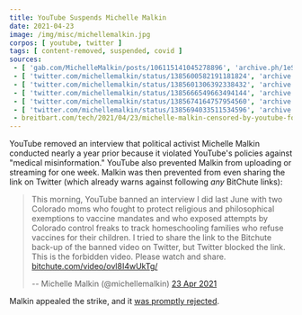 ```yaml
---
title: YouTube Suspends Michelle Malkin
date: 2021-04-23
image: /img/misc/michellemalkin.jpg
corpos: [ youtube, twitter ]
tags: [ content-removed, suspended, covid ]
sources:
 - [ 'gab.com/MichelleMalkin/posts/106115141045278896', 'archive.ph/1eSZ5' ]
 - [ 'twitter.com/michellemalkin/status/1385600582191181824', 'archive.ph/M7DO1' ]
 - [ 'twitter.com/michellemalkin/status/1385601306392338432', 'archive.ph/L4YOk' ]
 - [ 'twitter.com/michellemalkin/status/1385666549663494144', 'archive.ph/cVWkD' ]
 - [ 'twitter.com/michellemalkin/status/1385674164757954560', 'archive.ph/PnVWF' ]
 - [ 'twitter.com/michellemalkin/status/1385694033511534596', 'archive.ph/QqAXm' ]
 - breitbart.com/tech/2021/04/23/michelle-malkin-censored-by-youtube-for-medical-misinformation/
---
```


YouTube removed an interview that political activist Michelle Malkin conducted
nearly a year prior because it violated YouTube's policies against "medical
misinformation." YouTube also prevented Malkin from uploading or streaming for
one week. Malkin was then prevented from even sharing the link on Twitter
(which already warns against following _any_ BitChute links):

> This morning, YouTube banned an interview I did last June with two Colorado
> moms who fought to protect religious and philosophical exemptions to vaccine
> mandates and who exposed attempts by Colorado control freaks to track
> homeschooling families who refuse vaccines for their children. I tried to
> share the link to the Bitchute back-up of the banned video on Twitter, but
> Twitter blocked the link. This is the forbidden video. Please watch and
> share.
> [bitchute.com/video/ovl8I4wUkTg/](https://www.bitchute.com/video/ovl8I4wUkTg/)
>
> -- Michelle Malkin (@michellemalkin) [23 Apr 2021](https://archive.ph/1eSZ5)

Malkin appealed the strike, and it [was promptly
rejected](https://archive.ph/PnVWF#selection-1719.0-1731.234).
